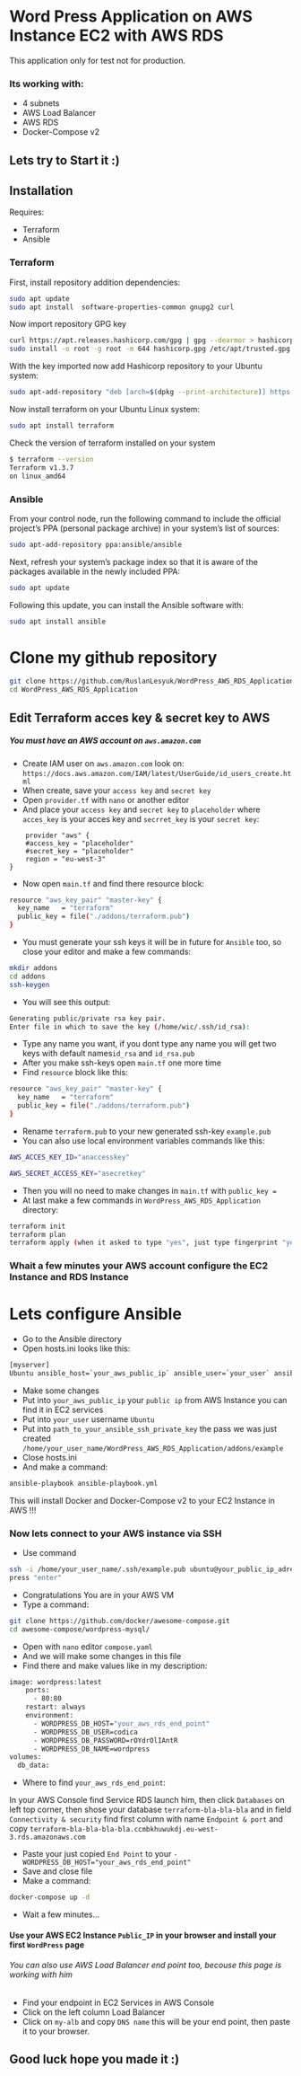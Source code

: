 # Word Press Application on AWS Instance EC2 with AWS RDS 

This application only for test not for production.
### Its working with:
- 4 subnets
- AWS Load Balancer
- AWS RDS
- Docker-Compose v2

## Lets try to Start it :)

## Installation

Requires:
- Terraform
- Ansible

### Terraform
First, install repository addition dependencies:

```sh
sudo apt update
sudo apt install  software-properties-common gnupg2 curl
```

Now import repository GPG key
```sh
curl https://apt.releases.hashicorp.com/gpg | gpg --dearmor > hashicorp.gpg
sudo install -o root -g root -m 644 hashicorp.gpg /etc/apt/trusted.gpg.d/
```

With the key imported now add Hashicorp repository to your Ubuntu system:

```sh
sudo apt-add-repository "deb [arch=$(dpkg --print-architecture)] https://apt.releases.hashicorp.com $(lsb_release -cs) main"
```

Now install terraform on your Ubuntu Linux system:

```sh
sudo apt install terraform
```

Check the version of terraform installed on your system

```sh
$ terraform --version
Terraform v1.3.7
on linux_amd64
```

### Ansible

From your control node, run the following command to include the official project’s PPA (personal package archive) in your system’s list of sources:

```sh
sudo apt-add-repository ppa:ansible/ansible
```

Next, refresh your system’s package index so that it is aware of the packages available in the newly included PPA:

```sh
sudo apt update
```

Following this update, you can install the Ansible software with:

```sh
sudo apt install ansible
```

# Clone my github repository

```sh
git clone https://github.com/RuslanLesyuk/WordPress_AWS_RDS_Application.git
cd WordPress_AWS_RDS_Application
```

## Edit Terraform acces key & secret key to AWS

##### You must have an AWS account on `aws.amazon.com`

- Create IAM user on ``aws.amazon.com`` look on: ``https://docs.aws.amazon.com/IAM/latest/UserGuide/id_users_create.html``
- When create, save your `access key` and `secret key`
- Open `provider.tf` with `nano` or another editor
- And place your `access key` and `secret key` to ``placeholder`` where `acces_key` is your acces key and `secrret_key` is your `secret key`:

```    
    provider "aws" {
    #access_key = "placeholder"
    #secret_key = "placeholder"
    region = "eu-west-3"
}
```

- Now open `main.tf` and find there resource block:
```sh
resource "aws_key_pair" "master-key" {
  key_name   = "terraform"
  public_key = file("./addons/terraform.pub")
}
```

- You must generate your ssh keys it will be in future for `Ansible` too, so close your editor and make a few commands:
```sh
mkdir addons
cd addons
ssh-keygen
```

- You will see this output:

```sh
Generating public/private rsa key pair.
Enter file in which to save the key (/home/wic/.ssh/id_rsa):
```

- Type any name you want, if you dont type any name you will get two keys with default names`id_rsa` and `id_rsa.pub`
- After you make ssh-keys open `main.tf` one more time
- Find `resource` block like this:
```sh
resource "aws_key_pair" "master-key" {
  key_name   = "terraform"
  public_key = file("./addons/terraform.pub")
}
```
- Rename `terraform.pub` to your new generated ssh-key `example.pub`
- You can also use local environment variables commands like this:
```sh
AWS_ACCES_KEY_ID="anaccesskey"

AWS_SECRET_ACCESS_KEY="asecretkey"
```
- Then you will no need to make changes in `main.tf` with `public_key =`
- At last make a few commands in `WordPress_AWS_RDS_Application` directory:
```sh
terraform init
terraform plan 
terraform apply (when it asked to type "yes", just type fingerprint "yes")
```
### Whait a few minutes your AWS account configure the EC2 Instance and RDS Instance 

# Lets configure Ansible

- Go to the Ansible directory
- Open hosts.ini looks like this:
```sh
[myserver]
Ubuntu ansible_host=`your_aws_public_ip` ansible_user=`your_user` ansible_ssh_private_key_file=`path_to_your_ansible_ssh_key`
```
- Make some changes
- Put into `your_aws_public_ip` your ``public ip`` from AWS Instance you can find it in EC2 services
- Put into `your_user` username `Ubuntu`
- Put into `path_to_your_ansible_ssh_private_key` the pass we was just created  `/home/your_user_name/WordPress_AWS_RDS_Application/addons/example`
- Close hosts.ini
- And make a command:


```sh
ansible-playbook ansible-playbook.yml
```
This will install Docker and Docker-Compose v2 to your EC2 Instance in AWS !!!

### Now lets connect to your AWS instance via SSH
 
- Use command
```sh
ssh -i /home/your_user_name/.ssh/example.pub ubuntu@your_public_ip_adress_from_aws
press "enter"
```
- Congratulations You are in your AWS VM
- Type a command:
```sh
git clone https://github.com/docker/awesome-compose.git
cd awesome-compose/wordpress-mysql/
```
- Open with `nano` editor `compose.yaml`
- And we will make some changes in this file
- Find there and make values like in my description: 
```sh
image: wordpress:latest
    ports:
      - 80:80
    restart: always
    environment:
      - WORDPRESS_DB_HOST="your_aws_rds_end_point"
      - WORDPRESS_DB_USER=codica
      - WORDPRESS_DB_PASSWORD=rOYdrOlIAntR
      - WORDPRESS_DB_NAME=wordpress
volumes:
  db_data:
```

- Where to find `your_aws_rds_end_point`:

In your AWS Console find Service RDS launch him, then click `Databases` on left top corner, then shose your database `terraform-bla-bla-bla` and in field `Connectivity & security` find first column with name `Endpoint & port` and copy `terraform-bla-bla-bla-bla.ccmbkhuwukdj.eu-west-3.rds.amazonaws.com`

- Paste your just copied `End Point` to your `- WORDPRESS_DB_HOST="your_aws_rds_end_point"`
- Save and close file
- Make a command:
```sh
docker-compose up -d
```
- Wait a few minutes...

#### Use your AWS EC2 Instance `Public_IP` in your browser and install your first ``WordPress`` page
###### You can also use AWS Load Balancer end point too, becouse this page is working with him

- Find your endpoint in EC2 Services in AWS Console
- Click on the left column Load Balancer
- Click on `my-alb` and copy `DNS name` this will be your end point, then paste it to your browser.   

## Good luck hope you made it :)
